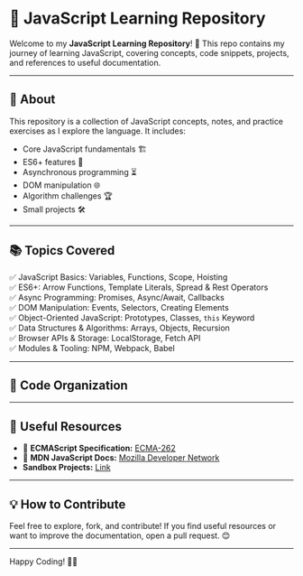 # 🚀 JavaScript Learning Repository

Welcome to my **JavaScript Learning Repository**! 🎯 This repo contains my journey of learning JavaScript, covering concepts, code snippets, projects, and references to useful documentation.

---

## 📖 About
This repository is a collection of JavaScript concepts, notes, and practice exercises as I explore the language. It includes:
- Core JavaScript fundamentals 🏗️
- ES6+ features 🚀
- Asynchronous programming ⏳
- DOM manipulation 🌐
- Algorithm challenges 🏆
- Small projects 🛠️

---

## 📚 Topics Covered
✅ JavaScript Basics: Variables, Functions, Scope, Hoisting  
✅ ES6+: Arrow Functions, Template Literals, Spread & Rest Operators  
✅ Async Programming: Promises, Async/Await, Callbacks  
✅ DOM Manipulation: Events, Selectors, Creating Elements  
✅ Object-Oriented JavaScript: Prototypes, Classes, `this` Keyword  
✅ Data Structures & Algorithms: Arrays, Objects, Recursion  
✅ Browser APIs & Storage: LocalStorage, Fetch API  
✅ Modules & Tooling: NPM, Webpack, Babel  

---

## 📝 Code Organization

---

## 📄 Useful Resources
- 📜 **ECMAScript Specification:** [ECMA-262](https://tc39.es/ecma262/)
- 📖 **MDN JavaScript Docs:** [Mozilla Developer Network](https://developer.mozilla.org/en-US/docs/Web/JavaScript)
- **Sandbox Projects:** [Link](https://stackblitz.com/edit/dom-project-chaiaurcode?file=index.html)

---

## 💡 How to Contribute
Feel free to explore, fork, and contribute! If you find useful resources or want to improve the documentation, open a pull request. 😊

---

Happy Coding! 🚀🔥
